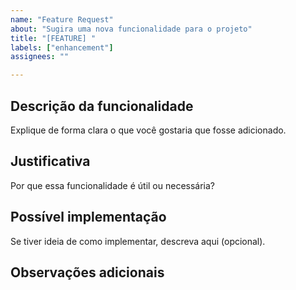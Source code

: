 ```yaml
---
name: "Feature Request"
about: "Sugira uma nova funcionalidade para o projeto"
title: "[FEATURE] "
labels: ["enhancement"]
assignees: ""

---
```


## Descrição da funcionalidade

Explique de forma clara o que você gostaria que fosse adicionado.

## Justificativa

Por que essa funcionalidade é útil ou necessária?

## Possível implementação

Se tiver ideia de como implementar, descreva aqui (opcional).

## Observações adicionais
